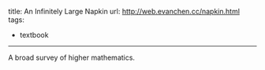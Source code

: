 title: An Infinitely Large Napkin
url: http://web.evanchen.cc/napkin.html
tags:
  - textbook
---
A broad survey of higher mathematics.
